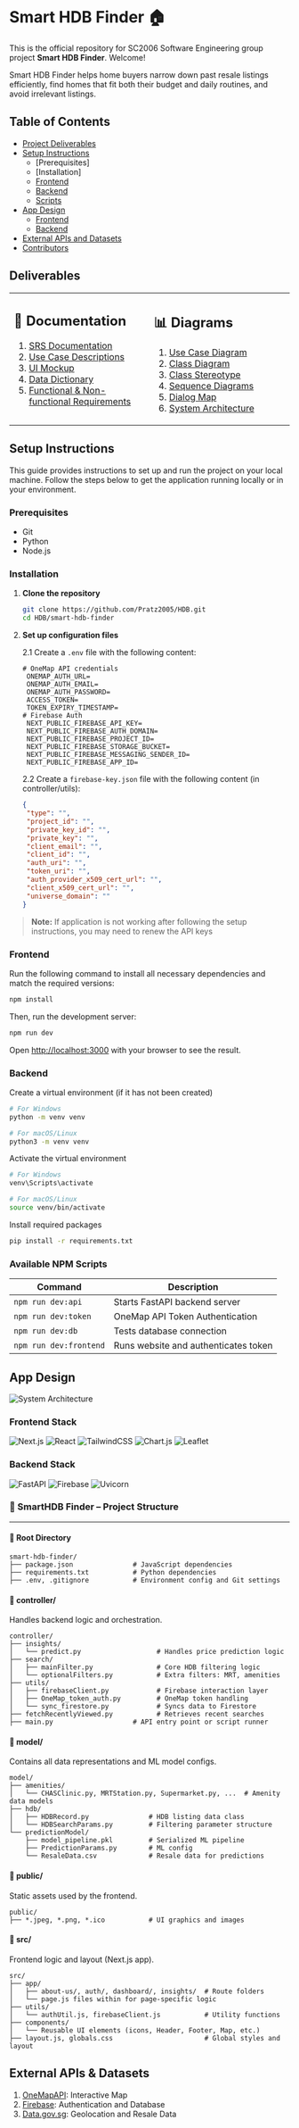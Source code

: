 # Smart HDB Finder 🏠

This is the official repository for SC2006 Software Engineering group project **Smart HDB Finder**. Welcome!

Smart HDB Finder helps home buyers narrow down past resale listings efficiently, find homes that fit both their budget and daily routines, and avoid irrelevant listings.

## Table of Contents
- [Project Deliverables](#deliverables)
- [Setup Instructions](#setup-instructions)
  - [Prerequisites]
  - [Installation]
  - [Frontend](#frontend)
  - [Backend](#backend)
  - [Scripts](link)
- [App Design](#app-design)
  - [Frontend](#frontend)
  - [Backend](#backend)
- [External APIs and Datasets](#external-apis-and-datasets)
- [Contributors](#contributors)

## Deliverables
<table>
<tr>
<td width="50%" valign="top">

## 📄 Documentation
1. [SRS Documentation](link-to-srs)
2. [Use Case Descriptions](link-to-use-cases)
3. [UI Mockup](link-to-ui-mockup)
4. [Data Dictionary](link-to-data-dictionary)
5. [Functional & Non-functional Requirements](link-to-requirements)

</td>
<td width="50%" valign="top">

## 📊 Diagrams
1. [Use Case Diagram](link-to-use-case-diagram)
2. [Class Diagram](link-to-class-diagram)
3. [Class Stereotype](link-to-stereotype-diagram)
4. [Sequence Diagrams](link-to-sequence-diagrams)
5. [Dialog Map](link-to-dialog-map)
6. [System Architecture](link-to-system-architecture)

</td>
</tr>
</table>



## Setup Instructions

This guide provides instructions to set up and run the project on your local machine. Follow the steps below to get the application running locally or in your environment.

### Prerequisites
- Git 
- Python
- Node.js

### Installation

1. **Clone the repository**
   ```bash
   git clone https://github.com/Pratz2005/HDB.git
   cd HDB/smart-hdb-finder

2. **Set up configuration files**

   2.1 Create a `.env` file with the following content:

   ```env
   # OneMap API credentials
    ONEMAP_AUTH_URL=
    ONEMAP_AUTH_EMAIL=
    ONEMAP_AUTH_PASSWORD=
    ACCESS_TOKEN=
    TOKEN_EXPIRY_TIMESTAMP=
   # Firebase Auth
    NEXT_PUBLIC_FIREBASE_API_KEY=
    NEXT_PUBLIC_FIREBASE_AUTH_DOMAIN=
    NEXT_PUBLIC_FIREBASE_PROJECT_ID=
    NEXT_PUBLIC_FIREBASE_STORAGE_BUCKET=
    NEXT_PUBLIC_FIREBASE_MESSAGING_SENDER_ID=
    NEXT_PUBLIC_FIREBASE_APP_ID=
    ```

   2.2 Create a `firebase-key.json` file with the following content (in controller/utils):
   ```json
   {
    "type": "",
    "project_id": "",
    "private_key_id": "",
    "private_key": "",
    "client_email": "",
    "client_id": "",
    "auth_uri": "",
    "token_uri": "",
    "auth_provider_x509_cert_url": "",
    "client_x509_cert_url": "",
    "universe_domain": ""
   }
    ```


> **Note:** If application is not working after following the setup instructions, you may need to renew the API keys

### Frontend 

Run the following command to install all necessary dependencies and match the required versions:
```sh
npm install
```

Then, run the development server:
```bash
npm run dev
```
Open [http://localhost:3000](http://localhost:3000) with your browser to see the result.

### Backend

Create a virtual environment (if it has not been created)
```sh
# For Windows
python -m venv venv

# For macOS/Linux
python3 -m venv venv
```

Activate the virtual environment
```sh
# For Windows
venv\Scripts\activate

# For macOS/Linux
source venv/bin/activate
```

Install required packages
```sh
pip install -r requirements.txt
```

### Available NPM Scripts
| Command                | Description                              |
|------------------------|------------------------------------------|
| `npm run dev:api`      | Starts FastAPI backend server            |
| `npm run dev:token`    | OneMap API Token Authentication          |
| `npm run dev:db`       | Tests database connection                |
| `npm run dev:frontend` | Runs website and authenticates token     |


## App Design
![System Architecture](deliverables/SystemArchitecture.png)

### Frontend Stack
![Next.js](https://img.shields.io/badge/Next.js-15.1.7-black?logo=next.js)
![React](https://img.shields.io/badge/React-19.0.0-blue?logo=react)
![TailwindCSS](https://img.shields.io/badge/TailwindCSS-3.4.17-06B6D4?logo=tailwindcss)
![Chart.js](https://img.shields.io/badge/Chart.js-4.4.8-orange?logo=chartdotjs)
![Leaflet](https://img.shields.io/badge/Leaflet-1.9.4-brightgreen?logo=leaflet)

### Backend Stack
![FastAPI](https://img.shields.io/badge/FastAPI-0.110.0-009688?logo=fastapi)
![Firebase](https://img.shields.io/badge/Firebase-11.4.0-FFCA28?logo=firebase)
![Uvicorn](https://img.shields.io/badge/Uvicorn-0.34.0-222222)

### 📁 SmartHDB Finder – Project Structure
---

#### 📂 Root Directory
```
smart-hdb-finder/
├── package.json               # JavaScript dependencies
├── requirements.txt           # Python dependencies
├── .env, .gitignore           # Environment config and Git settings
```

#### 📂 controller/
Handles backend logic and orchestration.

```
controller/
├── insights/
│   └── predict.py                   # Handles price prediction logic
├── search/
│   ├── mainFilter.py                # Core HDB filtering logic
│   └── optionalFilters.py           # Extra filters: MRT, amenities
├── utils/
│   ├── firebaseClient.py            # Firebase interaction layer
│   ├── OneMap_token_auth.py         # OneMap token handling
│   └── sync_firestore.py            # Syncs data to Firestore
├── fetchRecentlyViewed.py           # Retrieves recent searches
├── main.py                    # API entry point or script runner
```

#### 📂 model/
Contains all data representations and ML model configs.

```
model/
├── amenities/
│   └── CHASClinic.py, MRTStation.py, Supermarket.py, ...  # Amenity data models
├── hdb/
│   ├── HDBRecord.py               # HDB listing data class
│   └── HDBSearchParams.py         # Filtering parameter structure
└── predictionModel/
    ├── model_pipeline.pkl         # Serialized ML pipeline
    ├── PredictionParams.py        # ML config
    └── ResaleData.csv             # Resale data for predictions
```

#### 📂 public/
Static assets used by the frontend.

```
public/
├── *.jpeg, *.png, *.ico           # UI graphics and images
```


#### 📂 src/
Frontend logic and layout (Next.js app).

```
src/
├── app/
│   ├── about-us/, auth/, dashboard/, insights/  # Route folders
│   └── page.js files within for page-specific logic
├── utils/
│   └── authUtil.js, firebaseClient.js           # Utility functions
├── components/
│   └── Reusable UI elements (icons, Header, Footer, Map, etc.)
├── layout.js, globals.css                       # Global styles and layout
```

## External APIs & Datasets
1. [OneMapAPI](https://www.onemap.gov.sg/apidocs/maps): Interactive Map
2. [Firebase](https://firebase.google.com/docs/reference/admin/python): Authentication and Database
3. [Data.gov.sg](https://guide.data.gov.sg/developer-guide/api-overview): Geolocation and Resale Data





